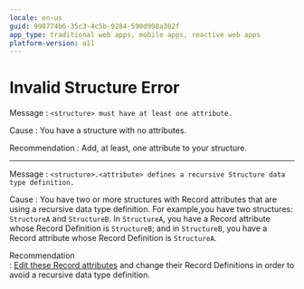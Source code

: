 ```yaml
---
locale: en-us
guid: 998774b6-35c3-4c5b-9284-590d998a302f
app_type: traditional web apps, mobile apps, reactive web apps
platform-version: o11
---
```


# Invalid Structure Error

Message
:   `<structure> must have at least one attribute.`

Cause
:   You have a structure with no attributes.

Recommendation
:   Add, at least, one attribute to your structure.

---

Message
:   `<structure>.<attribute> defines a recursive Structure data type definition.`

Cause
:   You have two or more structures with Record attributes that are using a recursive data type definition. For example,you have two structures: `StructureA` and `StructureB`. In `StructureA`, you have a Record attribute whose Record Definition is `StructureB`; and in `StructureB`, you have a Record attribute whose Record Definition is `StructureA`.

Recommendation    
:   [Edit these Record attributes](<../../../extensibility-and-integration/integration-studio/managing-extensions/entity-attribute.md>) and change their Record Definitions in order to avoid a recursive data type definition. 

